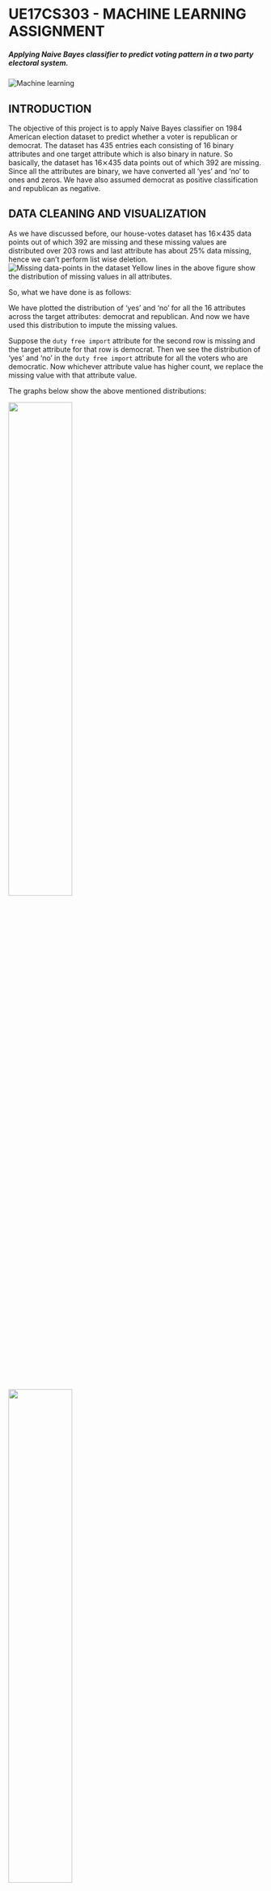 # UE17CS303 - MACHINE LEARNING ASSIGNMENT
##### Applying Naive Bayes classifier to predict voting pattern in a two party electoral system.
![Machine learning](./images/machine-learning.png)

## INTRODUCTION
The objective of this project is to apply Naive Bayes classifier on 1984 American election dataset to predict whether a voter is republican or democrat. The dataset has 435 entries each consisting of 16 binary attributes and one target attribute which is also binary in nature. So basically, the dataset has 16⨯435 data points out of which 392 are missing. Since all the attributes are binary, we have converted all ‘yes’ and ‘no’ to ones and zeros. We have also assumed democrat as positive classification and republican as negative.

## DATA CLEANING AND VISUALIZATION
As we have discussed before, our house-votes dataset has 16⨯435 data points out of which 392 are missing and these missing values are distributed over 203 rows and last attribute has about 25% data missing, hence we can’t perform list wise deletion.
![Missing data-points in the dataset](./images/missing-datapoints-in-the-dataset.png)
Yellow lines in the above figure show the distribution of missing values in all attributes.

So, what we have done is as follows:

We have plotted the distribution of ‘yes’ and ‘no’ for all the 16 attributes across the target attributes: democrat and republican. And now we have used this distribution to impute the missing values.

Suppose the `duty free import` attribute for the second row is missing and the target attribute for that row is democrat. Then we see the distribution of ‘yes’ and ‘no’ in the `duty free import` attribute for all the voters who are democratic. Now whichever attribute value has higher count, we replace the missing value with that attribute value.

The graphs below show the above mentioned distributions:

<img src="./images/adoption-of-the-budget-resolution.png" width="50%" height="50%"/>
<img src="./images/aid-to-nicaraguan-contras.png" width="50%" height="50%"/>
<img src="./images/anti-satellite-test-ban.png" width="50%" height="50%"/>
<img src="./images/crime.png" width="50%" height="50%"/>
<img src="./images/duty-free-exports.png" width="50%" height="50%"/>
<img src="./images/education-spending.png" width="50%" height="50%"/>
<img src="./images/el-salvador-aid.png" width="50%" height="50%"/>
<img src="./images/export-administration-act-south-africa.png" width="50%" height="50%"/>
<img src="./images/handicapped-infants.png" width="50%" height="50%"/>
<img src="./images/immigration.png" width="50%" height="50%"/>
<img src="./images/religious-groups-in-schools.png" width="50%" height="50%"/>
<img src="./images/superfund-right-to-sue.png" width="50%" height="50%"/>
<img src="./images/synfuels-corporation-cutback.png" width="50%" height="50%"/>
<img src="./images/water-project-cost-sharing.png" width="50%" height="50%"/>
<img src="./images/mx-missile.png" width="50%" height="50%"/>

## IMPLEMENTATION OF NAIVE BAYES CLASSIFIER AND 5-FOLD CROSS VALIDATION
For implementing 5-fold cross validation, we have divided the dataset into 5 bins and in each of the 5 iterations, one bin is used as test-set and remaining four are used as train-set.
[Naive Bayes Classifier](https://en.wikipedia.org/wiki/Naive_Bayes_classifier) is a probabilistic classifier based on Bayes theorem which uses both conditional probability and simple probability and is given by:

<p>
    <!-- https://latex.codecogs.com/png.latex?\dpi{400}\normalsize%20P(h|D)=\frac{P(D|h)P(h)}{P(D)} -->
    <img src="./images/bayes-theoram.png" width=250>
</p>
<p>
    <!-- https://latex.codecogs.com/png.latex?\dpi{400}\normalsize%20P(h|D)\hspace{1mm}=\hspace{1mm}probability\hspace{1mm}of\hspace{1mm}$h$\hspace{1mm}given\hspace{1mm}$D$\hspace{1mm} -->
    <img src="./images/bayes-theoram-3.png" width=400>
</p>
<p>
    <!-- https://latex.codecogs.com/png.latex?\dpi{400}\normalsize%20P(D|h)\hspace{1mm}=\hspace{1mm}probability\hspace{1mm}of\hspace{1mm}$D$\hspace{1mm}given\hspace{1mm}$h$\hspace{1mm} -->
    <img src="./images/bayes-theoram-2.png" width=400>
</p>
<p>
    <!-- https://latex.codecogs.com/png.latex?\dpi{400}\normalsize%20P(h)\hspace{1mm}=\hspace{1mm}prior\hspace{1mm}probability\hspace{1mm}of\hspace{1mm}hypothesis\hspace{1mm}$h$\hspace{1mm} -->
    <img src="./images/bayes-theoram-1.png" width=450>
</p>
<p>
    <!-- https://latex.codecogs.com/png.latex?\dpi{400}\normalsize%20P(D)\hspace{1mm}=\hspace{1mm}prior\hspace{1mm}probability\hspace{1mm}of\hspace{1mm}hypothesis\hspace{1mm}$D$\hspace{1mm} -->
    <img src="./images/bayes-theoram-4.png" width=450>
</p>

Both conditional and simple probability used in the Naïve Bayes classifier above is calculated by following functions:

![Simple probability](./images/simple-probablity.png)

![Conditional probability](./images/conditional-probablity.png)

Since we have 16 input attributes and 1 target attribute and both of them can take binary values, hence the likelihood we will be the multiplication of probability of any 16 combinations out of 64 possible combinations in total. The conditional probability for these 64 combinations is calculated by following code segment (where probability_data is the list storing probability for 64 combinations):
![Hmap calculation](./images/hmap-calculation.png)

## CONCLUSION AND ITS ANALYSIS
The dataset used for training the Naïve Bayes classifier is randomized in every run, hence the metrics used for measuring the performance has the following range:
1. Accuracy : 91% to 92%
2. Precision : 95% to 96%
3. Recall : 89% to 91%
4. Specificity : 92% to 94%
5. F1 score : 0.92 to 0.93
The following graphs show the metrics for a random run of the code for the first four iterations:


|![Confusion matrix 0](./images/confusion_matrix0.png)|![Confusion matrix 1](./images/confusion_matrix1.png)|
|---|---|
|![Confusion matrix 2](./images/confusion_matrix2.png)|![Confusion matrix 3](./images/confusion_matrix3.png)|
|---|---|

